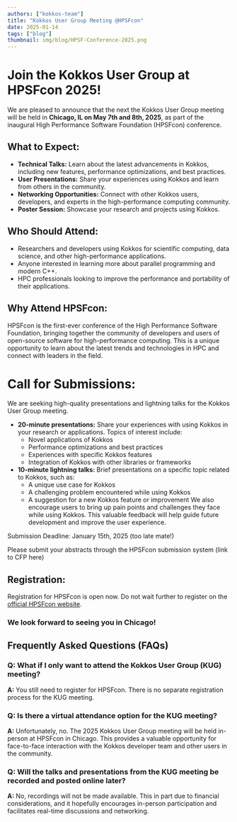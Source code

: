 ```yaml
---
authors: ["kokkos-team"]
title: "Kokkos User Group Meeting @HPSFcon"
date: 2025-01-14
tags: ["blog"]
thumbnail: img/blog/HPSF-Conference-2025.png
---
```



# Join the Kokkos User Group at HPSFcon 2025!

We are pleased to announce that the next the Kokkos User Group meeting will be
held in **Chicago, IL on May 7th and 8th, 2025**, as part of the inaugural High
Performance Software Foundation (HPSFcon) conference.

## What to Expect:

* **Technical Talks:** Learn about the latest advancements in Kokkos, including new
  features, performance optimizations, and best practices.
* **User Presentations:** Share your experiences using Kokkos and learn from
  others in the community.
* **Networking Opportunities:** Connect with other Kokkos users, developers,
  and experts in the high-performance computing community.
* **Poster Session:** Showcase your research and projects using Kokkos.

## Who Should Attend:

* Researchers and developers using Kokkos for scientific computing, data
  science, and other high-performance applications.
* Anyone interested in learning more about parallel programming and modern C++.
* HPC professionals looking to improve the performance and portability of their
  applications.

## Why Attend HPSFcon:

HPSFcon is the first-ever conference of the High Performance Software
Foundation, bringing together the community of developers and users of
open-source software for high-performance computing. This is a unique
opportunity to learn about the latest trends and technologies in HPC and
connect with leaders in the field.

# Call for Submissions:

We are seeking high-quality presentations and lightning talks for the Kokkos
User Group meeting.

* **20-minute presentations:** Share your experiences with using Kokkos in your
  research or applications. Topics of interest include:
  * Novel applications of Kokkos
  * Performance optimizations and best practices
  * Experiences with specific Kokkos features
  * Integration of Kokkos with other libraries or frameworks
* **10-minute lightning talks:** Brief presentations on a specific topic
  related to Kokkos, such as:
  * A unique use case for Kokkos
  * A challenging problem encountered while using Kokkos
  * A suggestion for a new Kokkos feature or improvement
We also encourage users to bring up pain points and challenges they face while
using Kokkos. This valuable feedback will help guide future development and
improve the user experience.

Submission Deadline: January 15th, 2025 (too late mate!)

Please submit your abstracts through the HPSFcon submission system (link to CFP here)

## Registration:

Registration for HPSFcon is open now. Do not wait further to register on the
[official HPSFcon website](https://events.linuxfoundation.org/hpsf-conference/).

### We look forward to seeing you in Chicago!




## Frequently Asked Questions (FAQs)
### Q: What if I only want to attend the Kokkos User Group (KUG) meeting?
**A:** You still need to register for HPSFcon. There is no separate registration
process for the KUG meeting.

### Q: Is there a virtual attendance option for the KUG meeting?
**A:** Unfortunately, no. The 2025 Kokkos User Group meeting will be held in-person
at HPSFcon in Chicago. This provides a valuable opportunity for face-to-face
interaction with the Kokkos developer team and other users in the community.

### Q: Will the talks and presentations from the KUG meeting be recorded and posted online later?
**A:** No, recordings will not be made available. This in part due to financial
considerations, and it hopefully encourages in-person participation and
facilitates real-time discussions and networking.
